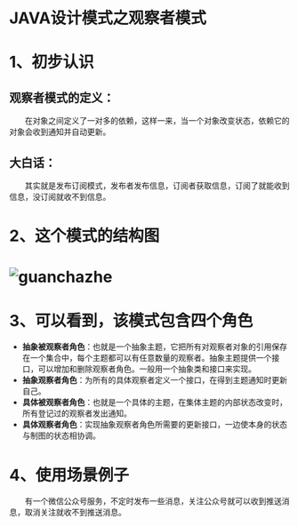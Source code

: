 # JAVA设计模式之观察者模式

# 1、初步认识
## 观察者模式的定义：
　　在对象之间定义了一对多的依赖，这样一来，当一个对象改变状态，依赖它的对象会收到通知并自动更新。
## 大白话：
　　其实就是发布订阅模式，发布者发布信息，订阅者获取信息，订阅了就能收到信息，没订阅就收不到信息。

# 2、这个模式的结构图
# ![guanchazhe](.\assets\guanchazhe.png)

# 3、可以看到，该模式包含四个角色
- **抽象被观察者角色**：也就是一个抽象主题，它把所有对观察者对象的引用保存在一个集合中，每个主题都可以有任意数量的观察者。抽象主题提供一个接口，可以增加和删除观察者角色。一般用一个抽象类和接口来实现。
- **抽象观察者角色**：为所有的具体观察者定义一个接口，在得到主题通知时更新自己。
- **具体被观察者角色**：也就是一个具体的主题，在集体主题的内部状态改变时，所有登记过的观察者发出通知。
- **具体观察者角色**：实现抽象观察者角色所需要的更新接口，一边使本身的状态与制图的状态相协调。

# 4、使用场景例子
　　有一个微信公众号服务，不定时发布一些消息，关注公众号就可以收到推送消息，取消关注就收不到推送消息。